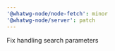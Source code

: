 ```yaml
---
'@whatwg-node/node-fetch': minor
'@whatwg-node/server': patch
---
```


Fix handling search parameters
